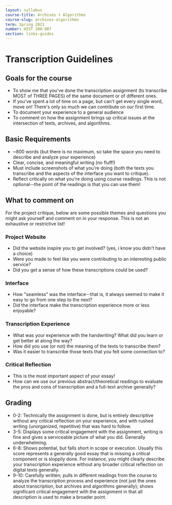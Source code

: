 ```yaml
---
layout: syllabus
course-title: Archives + Algorithms
course-slug: archives-algorithms
term: Spring 2021
number: HIST 300-007
section: links-guides
---
```



# Transcription Guidelines

## Goals for the course
- To show me that you've done the transcription assignment (to transcribe MOST of THREE PAGES) of the same document or of different ones.
- If you've spent a lot of time on a page, but can't get every single word, move on! There's only so much we can contribute on our first time.
- To document your experience to a general audience
- To comment on how the assignment brings up critical issues at the intersection of texts, archives, and algorithms.


## Basic Requirements
- ~800 words (but there is no maximum, so take the space you need to describe and analyze your experience)
- Clear, concise, and meaningful writing (no fluff!)
- Must include screenshots of what you're doing (both the texts you transcribe and the aspects of the interface you want to critique).
- Reflect critically on what you're doing using course readings. This is not optional--the point of the readings is that you can use them!


## What to comment on
For the project critique, below are some possible themes and questions you might ask yourself and comment on in your response. This is not an exhaustive or restrictive list!

### Project Website
- Did the website inspire you to get involved? (yes, i know you didn't have a choice)
- Were you made to feel like you were contributing to an interesting public service?
- Did you get a sense of how these transcriptions could be used?

### Interface
- How "seamless" was the interface--that is, it always seemed to make it easy to go from one step to the next?
- Did the interface make the transcription experience more or less enjoyable?

### Transcription Experience
- What was your experience with the handwriting? What did you learn or get better at along the way?
- How did you use (or not) the meaning of the texts to transcribe them?
- Was it easier to transcribe those texts that you felt some connection to?

### Critical Reflection
- This is the most important aspect of your essay!
- How can we use our previous abstract/theoretical readings to evaluate the pros and cons of transcription and a full-text archive generally?


## Grading
- 0-2: Technically the assignment is done, but is entirely descriptive without any critical reflection on your experience, and with rushed writing (unorganized, repetitive) that was hard to follow.
- 3-5: Displays some critical engagement with the assignment, writing is fine and gives a serviceable picture of what you did. Generally underwhelming.
- 6-8: Shows potential, but falls short in scope or execution. Usually this score represents a generally good essay that is missing a critical component or is sloppily done. For instance, you might clearly describe your transcription experience without any broader critical reflection on digital texts generally.
- 9-10: Carefully written; pulls in different readings from the course to analyze the transcription process and experience (not just the ones about transcription, but archives and algorithms generally); shows significant critical engagement with the assignment in that all description is used to make a broader point.
